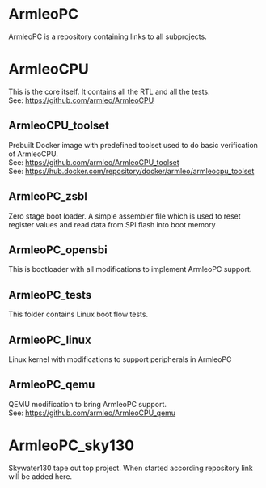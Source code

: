 # ArmleoPC
ArmleoPC is a repository containing links to all subprojects.

# ArmleoCPU
This is the core itself. It contains all the RTL and all the tests.  
See: https://github.com/armleo/ArmleoCPU

## ArmleoCPU_toolset
Prebuilt Docker image with predefined toolset used to do basic verification of ArmleoCPU.  
See: https://github.com/armleo/ArmleoCPU_toolset  
See: https://hub.docker.com/repository/docker/armleo/armleocpu_toolset  

## ArmleoPC_zsbl
Zero stage boot loader. A simple assembler file which is used to reset register values and read data from SPI flash into boot memory

## ArmleoPC_opensbi
This is bootloader with all modifications to implement ArmleoPC support.

## ArmleoPC_tests
This folder contains Linux boot flow tests.

## ArmleoPC_linux
Linux kernel with modifications to support peripherals in ArmleoPC

## ArmleoPC_qemu
QEMU modification to bring ArmleoPC support.  
See: https://github.com/armleo/ArmleoCPU_qemu

# ArmleoPC_sky130
Skywater130 tape out top project. When started according repository link will be added here.
